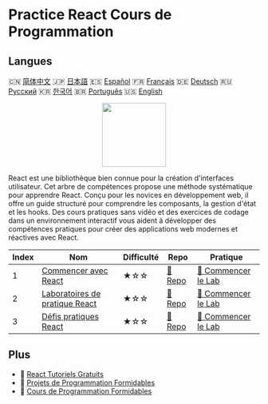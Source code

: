 # Practice React Cours de Programmation

## Langues

🇨🇳 [简体中文](README_zh.md) 🇯🇵 [日本語](README_ja.md) 🇪🇸 [Español](README_es.md) 🇫🇷 [Français](README_fr.md) 🇩🇪 [Deutsch](README_de.md) 🇷🇺 [Русский](README_ru.md) 🇰🇷 [한국어](README_ko.md) 🇧🇷 [Português](README_pt.md) 🇺🇸 [English](README.md) 

<div align="center">
<img width="128px" src="https://file.labex.io/path/nUDMNpUKFvpT.png">
</div>

React est une bibliothèque bien connue pour la création d'interfaces utilisateur. Cet arbre de compétences propose une méthode systématique pour apprendre React. Conçu pour les novices en développement web, il offre un guide structuré pour comprendre les composants, la gestion d'état et les hooks. Des cours pratiques sans vidéo et des exercices de codage dans un environnement interactif vous aident à développer des compétences pratiques pour créer des applications web modernes et réactives avec React.

|   Index | Nom                                                                               | Difficulté   | Repo                                                               | Pratique                                                                     |
|---------|-----------------------------------------------------------------------------------|--------------|--------------------------------------------------------------------|------------------------------------------------------------------------------|
|       1 | [Commencer avec React](https://labex.io/fr/courses/quick-start-with-react)        | ★☆☆          | [🔗 Repo](https://github.com/labex-labs/quick-start-with-react)    | [🚀 Commencer le Lab](https://labex.io/fr/courses/quick-start-with-react)    |
|       2 | [Laboratoires de pratique React](https://labex.io/fr/courses/react-practice-labs) | ★☆☆          | [🔗 Repo](https://github.com/labex-labs/react-practice-labs)       | [🚀 Commencer le Lab](https://labex.io/fr/courses/react-practice-labs)       |
|       3 | [Défis pratiques React](https://labex.io/fr/courses/react-practice-challenges)    | ★☆☆          | [🔗 Repo](https://github.com/labex-labs/react-practice-challenges) | [🚀 Commencer le Lab](https://labex.io/fr/courses/react-practice-challenges) |

## Plus

- 🔗 [React Tutoriels Gratuits](https://github.com/labex-labs/react-free-tutorials)
- 🔗 [Projets de Programmation Formidables](https://github.com/labex-labs/awesome-programming-projects)
- 🔗 [Cours de Programmation Formidables](https://github.com/labex-labs/awesome-programming-courses)

